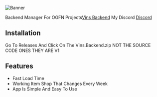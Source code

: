 ![Banner](blob:[https://imgur.com/8a266eca-2d70-44af-9e95-d66c15003346](https://i.imgur.com/1GSS31B_d.webp?maxwidth=760&fidelity=grand))

Backend Manager For OGFN Projects[Vins Backend](https://github.com/vin-2-real/Vins-Backend/releases/tag/1.4.0)
My Discord [Discord](https://discord.gg/rebootmp)

## Installation

Go To Releases And Click On The Vins.Backend.zip
NOT THE SOURCE CODE ONES THEY ARE V1

## Features

- Fast Load Time
- Working Item Shop That Changes Every Week 
- App Is Simple And Easy To Use

